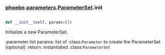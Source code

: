 ### [phoebe](phoebe.md).[parameters](phoebe.parameters.md).[ParameterSet](phoebe.parameters.ParameterSet.md).__init__

```py

def __init__(self, params=[])

```



Initialize a new ParameterSet.

:parameter list params: list of :class:`Parameter` to
    create the ParameterSet (optional)
:return: instantiated :class:`ParameterSet`


